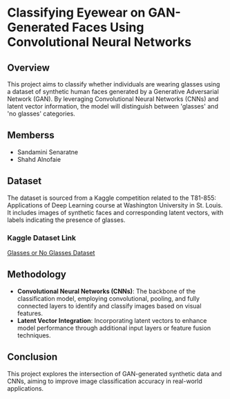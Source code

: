 # Classifying Eyewear on GAN-Generated Faces Using Convolutional Neural Networks

## Overview
This project aims to classify whether individuals are wearing glasses using a dataset of synthetic human faces generated by a Generative Adversarial Network (GAN). By leveraging Convolutional Neural Networks (CNNs) and latent vector information, the model will distinguish between 'glasses' and 'no glasses' categories.

## Memberss
- Sandamini Senaratne 
- Shahd Alnofaie  

## Dataset
The dataset is sourced from a Kaggle competition related to the T81-855: Applications of Deep Learning course at Washington University in St. Louis. It includes images of synthetic faces and corresponding latent vectors, with labels indicating the presence of glasses.

### Kaggle Dataset Link
[Glasses or No Glasses Dataset](https://www.kaggle.com/datasets/jeffheaton/glasses-or-noglasses/)

## Methodology
- **Convolutional Neural Networks (CNNs)**: The backbone of the classification model, employing convolutional, pooling, and fully connected layers to identify and classify images based on visual features.
- **Latent Vector Integration**: Incorporating latent vectors to enhance model performance through additional input layers or feature fusion techniques.

## Conclusion
This project explores the intersection of GAN-generated synthetic data and CNNs, aiming to improve image classification accuracy in real-world applications.

